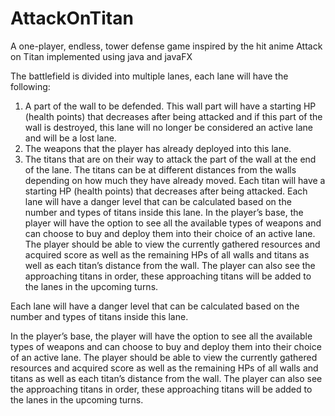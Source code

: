 # AttackOnTitan
A one-player, endless, tower defense game inspired by the hit anime Attack on Titan implemented using java and javaFX

The battlefield is divided into multiple lanes, each lane will have the
following:
1. A part of the wall to be defended. This wall part will have a starting
HP (health points) that decreases after being attacked and if this part
of the wall is destroyed, this lane will no longer be considered an
active lane and will be a lost lane.
2. The weapons that the player has already deployed into this lane.
3. The titans that are on their way to attack the part of the wall at the
end of the lane. The titans can be at different distances from the
walls depending on how much they have already moved. Each titan
will have a starting HP (health points) that decreases after being
attacked.
Each lane will have a danger level that can be calculated based on the
number and types of titans inside this lane.
In the player’s base, the player will have the option to see all the available
types of weapons and can choose to buy and deploy them into their
choice of an active lane. The player should be able to view the currently
gathered resources and acquired score as well as the remaining HPs of
all walls and titans as well as each titan’s distance from the wall. The
player can also see the approaching titans in order, these approaching
titans will be added to the lanes in the upcoming turns.

Each lane will have a danger level that can be calculated based on the
number and types of titans inside this lane.

In the player’s base, the player will have the option to see all the available
types of weapons and can choose to buy and deploy them into their
choice of an active lane. The player should be able to view the currently
gathered resources and acquired score as well as the remaining HPs of
all walls and titans as well as each titan’s distance from the wall. The
player can also see the approaching titans in order, these approaching
titans will be added to the lanes in the upcoming turns.
